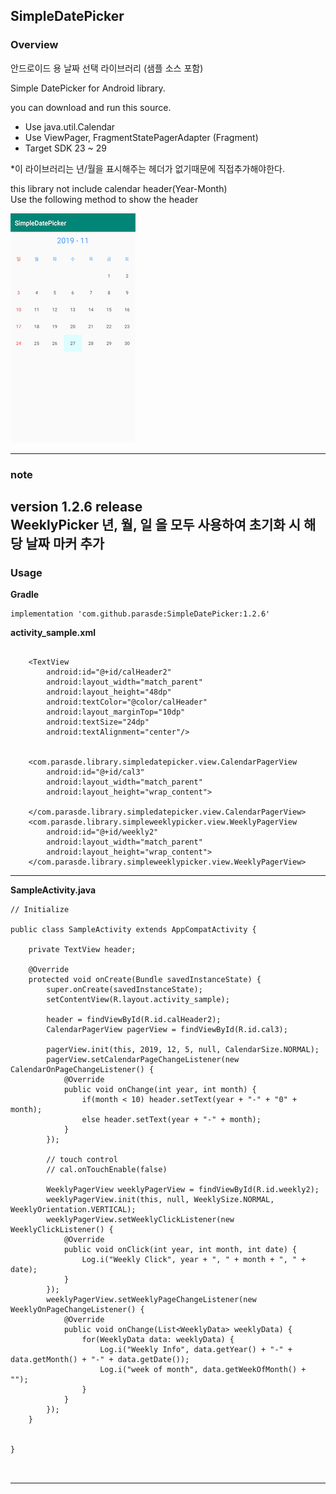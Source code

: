 ## SimpleDatePicker


### Overview

안드로이드 용 날짜 선택 라이브러리 (샘플 소스 포함)

Simple DatePicker for Android library.

you can download and run this source.

- Use java.util.Calendar
- Use ViewPager, FragmentStatePagerAdapter (Fragment)
- Target SDK 23 ~ 29
  
   
  
*이 라이브러리는 년/월을 표시해주는 헤더가 없기때문에 직접추가해야한다.

this library not include calendar header(Year-Month)  
Use the following method to show the header  

![preview](https://raw.githubusercontent.com/parasde/SimpleDatePicker/master/preview.PNG)

---

### note

version 1.2.6 release  
WeeklyPicker 년, 월, 일 을 모두 사용하여 초기화 시 해당 날짜 마커 추가    
---

### Usage

__Gradle__
```
implementation 'com.github.parasde:SimpleDatePicker:1.2.6'
```

__activity_sample.xml__

```

    <TextView
        android:id="@+id/calHeader2"
        android:layout_width="match_parent"
        android:layout_height="48dp"
        android:textColor="@color/calHeader"
        android:layout_marginTop="10dp"
        android:textSize="24dp"
        android:textAlignment="center"/>


    <com.parasde.library.simpledatepicker.view.CalendarPagerView
        android:id="@+id/cal3"
        android:layout_width="match_parent"
        android:layout_height="wrap_content">

    </com.parasde.library.simpledatepicker.view.CalendarPagerView>
    <com.parasde.library.simpleweeklypicker.view.WeeklyPagerView
        android:id="@+id/weekly2"
        android:layout_width="match_parent"
        android:layout_height="wrap_content">
    </com.parasde.library.simpleweeklypicker.view.WeeklyPagerView>

```

---

__SampleActivity.java__

```
// Initialize

public class SampleActivity extends AppCompatActivity {

    private TextView header;

    @Override
    protected void onCreate(Bundle savedInstanceState) {
        super.onCreate(savedInstanceState);
        setContentView(R.layout.activity_sample);

        header = findViewById(R.id.calHeader2);
        CalendarPagerView pagerView = findViewById(R.id.cal3);

        pagerView.init(this, 2019, 12, 5, null, CalendarSize.NORMAL);
        pagerView.setCalendarPageChangeListener(new CalendarOnPageChangeListener() {
            @Override
            public void onChange(int year, int month) {
                if(month < 10) header.setText(year + "-" + "0" + month);
                else header.setText(year + "-" + month);
            }
        });
        
        // touch control
        // cal.onTouchEnable(false)
        
        WeeklyPagerView weeklyPagerView = findViewById(R.id.weekly2);
        weeklyPagerView.init(this, null, WeeklySize.NORMAL, WeeklyOrientation.VERTICAL);
        weeklyPagerView.setWeeklyClickListener(new WeeklyClickListener() {
            @Override
            public void onClick(int year, int month, int date) {
                Log.i("Weekly Click", year + ", " + month + ", " + date);
            }
        });
        weeklyPagerView.setWeeklyPageChangeListener(new WeeklyOnPageChangeListener() {
            @Override
            public void onChange(List<WeeklyData> weeklyData) {
                for(WeeklyData data: weeklyData) {
                    Log.i("Weekly Info", data.getYear() + "-" + data.getMonth() + "-" + data.getDate());
                    Log.i("week of month", data.getWeekOfMonth() + "");
                }
            }
        });
    }


}



```
---